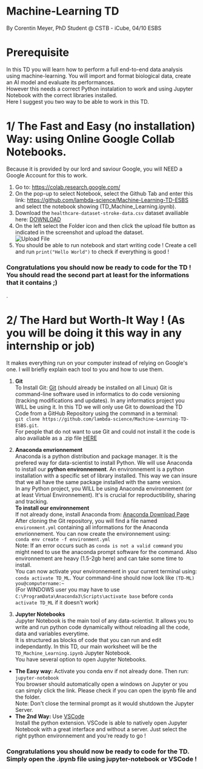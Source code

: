# Machine-Learning TD
By Corentin Meyer, PhD Student @ CSTB - iCube, 04/10 ESBS

# Prerequisite  
In this TD you will learn how to perform a full end-to-end data analysis using machine-learning. You will import and format biological data, create an AI model and evaluate its performances.  
However this needs a correct Python instalation to work and using Jupyter Notebook with the correct libraries installed.    
Here I suggest you two way to be able to work in this TD.  

# 1/ The Fast and Easy (no installation) Way: using Online Google Collab Notebooks.
Because it is provided by our lord and saviour Google, you will NEED a Google Account for this to work.  
1. Go to: https://colab.research.google.com/
2. On the pop-up to select Notebook, select the Github Tab and enter this link: https://github.com/lambda-science/Machine-Learning-TD-ESBS and select the notebook showing (TD_Machine_Learning.ipynb).
3. Download the `healthcare-dataset-stroke-data.csv` dataset availiable here: [DOWNLOAD](https://www.lbgi.fr/~meyer/healthcare-dataset-stroke-data.csv)
4. On the left select the Folder icon and then click the upload file button as indicated in the screenshot and upload the dataset.   
![Upload File](https://i.imgur.com/2WlyUku.png) 
5. You should be able to run notebook and start writing code ! Create a cell and run `print("Hello World")` to check if everything is good !

### **Congratulations** you should now be ready to code for the TD ! You should read the second part at least for the informations that it contains ;)  

.  

# 2/ The Hard but Worth-It Way ! (As you will be doing it this way in any internship or job)  
It makes everything run on your computer instead of relying on Google's one. I will briefly explain each tool to you and how to use them.  

1. **Git**  
To Install Git: [Git](https://git-scm.com/downloads) (should already be installed on all Linux)
Git is command-line software used in informatics to do code versioning (tracking modifications and updates). In any informatics project you WILL be using it. In this TD we will only use Git to download the TD Code from a GitHub Repository using the command in a terminal:   
`git clone https://github.com/lambda-science/Machine-Learning-TD-ESBS.git`.  
For people that do not want to use Git and could not install it the code is also availiable as a .zip file [HERE](https://github.com/lambda-science/Machine-Learning-TD-ESBS/archive/refs/heads/master.zip)  



2. **Anaconda envrionnement**  
Anaconda is a python distribution and package manager. It is the prefered way for data-scientist to install Python. We will use Anaconda to install our **python environnement**. An environnement is a python installation with a specific set of library installed. This way we can insure that we all have the same package installed with the same version.  
In any Python project, you WILL be using Anaconda environnement (or at least Virtual Environnement). It's is crucial for reproductibility, sharing and tracking.  
**To install our environnement**  
If not already done, install Anaconda from: [Anaconda Download Page](https://www.anaconda.com/products/individual#Downloads)  
After cloning the Git repository, you will find a file named `environment.yml` containing all informations for the Anaconda envrionnement. You can now create the environnement using:  
`conda env create -f environment.yml`  
Note: If an error occurs such as `conda is not a valid command` you might need to use the anaconda prompt software for the command. Also environnement are heavy (1.5-2gb here) and can take some time to install.  
You can now activate your environnement in your current terminal using:  
`conda activate TD_ML`. Your command-line should now look like `(TD-ML) you@computername:~`  
(For WINDOWS user you may have to use `C:\ProgramData\Anaconda3\Scripts\activate base` before `conda activate TD_ML` if it doesn't work)

3. **Jupyter Notebooks**  
Jupyter Notebook is the main tool of any data-scientist. It allows you to write and run python code dynamically without reloading all the code, data and variables everytime.   
It is structured as blocks of code that you can run and edit independantly. In this TD, our main worksheet will be the `TD_Machine_Learning.ipynb` Jupyter Notebook.  
You have several option to open Jupyter Notebooks.  
* **The Easy way:** Activate you conda env if not already done. Then run:   
`jupyter-notebook`  
You browser should automatically open a windows on Jupyter or you can simply click the link. Please check if you can open the ipynb file and the folder.  
Note: Don't close the terminal prompt as it would shutdown the Jupyter Server.  
* **The 2nd Way:** Use [VSCode](https://code.visualstudio.com/)  
Install the python extension. VSCode is able to natively open Jupyter Notebook with a great interface and without a server. Just select the right python environnement and you're ready to go !  
### **Congratulations** you should now be ready to code for the TD. Simply open the .ipynb file using jupyter-notebook or VSCode !
